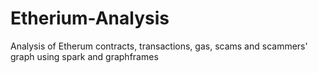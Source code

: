 # Etherium-Analysis
Analysis of Etherum contracts, transactions, gas, scams and scammers' graph using spark and graphframes

